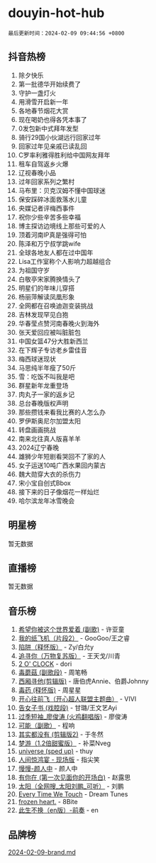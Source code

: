 # douyin-hot-hub

`最后更新时间：2024-02-09 09:44:56 +0800`

## 抖音热榜

1. 除夕快乐
1. 第一批德华开始续费了
1. 守护一盏灯火
1. 用滑雪开启新一年
1. 各地春节烟花大赏
1. 现在喝奶也得各凭本事了
1. 0发包新中式拜年发型
1. 骑行29国小伙湖远行回家过年
1. 回家过年见亲戚已读乱回
1. C罗率利雅得胜利给中国网友拜年
1. 租车自驾返乡火爆
1. 辽视春晚小品
1. 过年回家系列之繁村
1. 马布里：贝克汉姆不懂中国球迷
1. 保安踩碎冰面救落水儿童
1. 央媒记者评梅西事件
1. 祝你少些辛苦多些幸福
1. 博主探访边境线上那些可爱的人
1. 顶着河南IP真是强得可怕
1. 陈泽和万宁叔学跳wife
1. 全球各地友人都在过中国年
1. Lisa工作室称个人影响力超越组合
1. 为祖国守岁
1. 白敬亭宋家腾换情头了
1. 明星们的年味儿穿搭
1. 杨丽萍解读凤凰形象
1. 全网都在召唤迪迦变装挑战
1. 吉林发现罕见白狍
1. 华春莹点赞河南春晚火到海外
1. 张天爱回应被叫脏脏包
1. 中国女篮47分大胜新西兰
1. 在下辉子专访老乡雷佳音
1. 梅西球迷现状
1. 马思纯半年瘦了50斤
1. 雪：吃饭不叫我是吧
1. 群星新年龙重登场
1. 肉丸子一家的返乡记
1. 总台春晚版权声明
1. 那些攒钱来看我比赛的人怎么办
1. 罗伊斯奥尼尔加盟太阳
1. 转盘画画挑战
1. 南来北往真人版喜羊羊
1. 2024辽宁春晚
1. 雄狮少年短剧看哭回不了家的人
1. 女子运送10吨广西水果回内蒙古
1. 魏大勋穿大衣的杀伤力
1. 宋小宝自创式Bbox
1. 接下来的日子像烟花一样灿烂
1. 哈尔滨龙年冰雪晚会

## 明星榜

暂无数据

## 直播榜

暂无数据

## 音乐榜

1. [希望你被这个世界爱着 (副歌)](https://sf5-hl-cdn-tos.douyinstatic.com/obj/tos-cn-ve-2774/oUHCmWQfZlE3QQBKBeD8rCFLpJzPgCpImhsxMt) - 许亚童
1. [我的纸飞机（片段2）](https://sf6-cdn-tos.douyinstatic.com/obj/tos-cn-ve-2774/oM2ZrKcg2CD5AeRB2gkeXOFB1IxAGJdZPazYHf) - GooGoo/王之睿
1. [陷阱（释怀版）](https://sf5-hl-cdn-tos.douyinstatic.com/obj/tos-cn-ve-2774/oE8C21LeZrzKLDFfQYgMzx4GAIHageG5IzayY7) - Zy/白允y
1. [追寻你（万物复苏版）](https://sf3-cdn-tos.douyinstatic.com/obj/tos-cn-ve-2774/oYeAZJsbjIDit9APmBg8u6uDUQnHmoCf3gbo74) - 王天戈/川青
1. [2 O' CLOCK](https://sf5-hl-cdn-tos.douyinstatic.com/obj/tos-cn-ve-2774/oIUBICeqlYQHTigCBOnCMlwBZJkgiBjt1oDfbg) - dori
1. [毒蘑菇 (副歌段)](https://sf5-hl-cdn-tos.douyinstatic.com/obj/tos-cn-ve-2774/ocDEUsfdLjxnlFXtfogBCiQCEqYB7QZgZ8VViM) - 周笔畅
1. [西厢寻他(剪辑版)](https://sf5-hl-cdn-tos.douyinstatic.com/obj/tos-cn-ve-2774/oUsAVfAQKlRNxEv5qxvIB8o5qmIWUcXbzJKJhw) - 唐伯虎Annie、伯爵Johnny
1. [毒药 (释怀版)](https://sf5-hl-cdn-tos.douyinstatic.com/obj/tos-cn-ve-2774/oYILMEAzspdZBIzy4frJNB8ZHPHWAhiwowd4Ad) - 周星星
1. [开心往前飞（开心超人联盟主题曲）](https://sf5-hl-cdn-tos.douyinstatic.com/obj/tos-cn-ve-2774/9d8fb7c82cf1421fb93a9fe925275e0a) - VIVI
1. [告女子书 (戏腔段)](https://sf5-hl-cdn-tos.douyinstatic.com/obj/tos-cn-ve-2774/osCCzFxWgstBDi92ZfBB4ht7gQENBmQMAl0eI6) - 甘璐/王文艺Ayi
1. [过季短袖_廖俊涛 (火鸡翻唱版)](https://sf6-cdn-tos.douyinstatic.com/obj/tos-cn-ve-2774/ogQVJl0tRBKxQgZji7YClFEBrVDeHpPTWfCZbQ) - 廖俊涛
1. [可能（副歌）](https://sf3-cdn-tos.douyinstatic.com/obj/tos-cn-ve-2774/cde1731888894259b333569393c2fb51) - 程响
1. [其实都没有 (剪辑版2)](https://sf5-hl-cdn-tos.douyinstatic.com/obj/tos-cn-ve-2774/oEBNQenHZtBhxYjGgUDQk0BCHTigQafgFlbQ7k) - 于冬然
1. [梦游（1.2倍甜蜜版）](https://sf5-hl-cdn-tos.douyinstatic.com/obj/tos-cn-ve-2774/o4gyAUm8hwufoEABmwVIiQtHsFuGzAEEWtNMzo) - 补菜Nveg
1. [universe (sped up)](https://sf3-cdn-tos.douyinstatic.com/obj/tos-cn-ve-2774/oIQnurQLDCsdYeegkM4CKuVb23MZBXtX6QB8bv) - thuy
1. [人间惊鸿宴 - 现场版](https://sf3-cdn-tos.douyinstatic.com/obj/tos-cn-ve-2774/osF4mrPePAf2Yv8Wfr5fATCHZwL5h1QiGQAKwz) - 指尖笑
1. [慢慢-颜人中](https://sf6-cdn-tos.douyinstatic.com/obj/tos-cn-ve-2774/ocjHNfBXdBxQNC8ZGAeoLMFTUgtBg8bkExunDC) - 颜人中
1. [有你在 (第一次见面你的开场白)](https://sf6-cdn-tos.douyinstatic.com/obj/tos-cn-ve-2774/oAthrQ3ClJBfI57uBoFEgNDYtNCZ0TSYQQfxQ0) - 赵露思
1. [太阳（全网搜_太阳刘鹏_可听）](https://sf5-hl-cdn-tos.douyinstatic.com/obj/tos-cn-ve-2774/ogWbyIQnlBFImVbeDocRdCIYtBHlbJXgfZMvgz) - 刘鹏
1. [Every Time We Touch](https://sf5-hl-cdn-tos.douyinstatic.com/obj/tos-cn-ve-2774/ogN6lUKQeBBfEVhIOMikG1CcJjugxk1tztZyhP) - Dream Tunes
1. [frozen heart.](https://sf5-hl-cdn-tos.douyinstatic.com/obj/tos-cn-ve-2774/oIIWJfyjIACZA9zQMtnJ6hQQhFC4vhCupoRBsO) - 8Bite
1. [此生不换（en版）-前奏](https://sf3-cdn-tos.douyinstatic.com/obj/tos-cn-ve-2774/oMDvUGwhKrKYDEqXiMYEwxZqBWIJFA92CiLAO) - en

## 品牌榜

[2024-02-09-brand.md](2024-02-09-brand.md)
